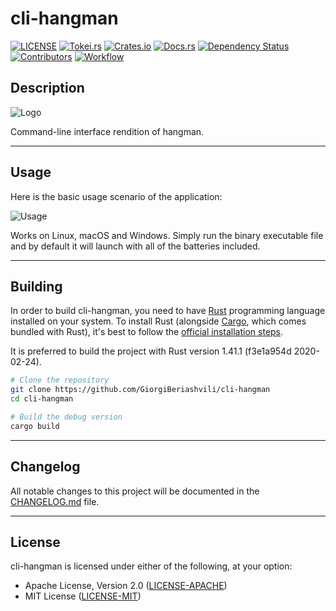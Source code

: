 # cli-hangman

[![LICENSE](https://img.shields.io/badge/License-MIT_or_Apache_2.0-green.svg)](https://github.com/GiorgiBeriashvili/cli-hangman#License
"Project's LICENSE section")
[![Tokei.rs](https://tokei.rs/b1/github/GiorgiBeriashvili/cli-hangman)](https://github.com/GiorgiBeriashvili/cli-hangman "Project's total lines of code")
[![Crates.io](https://img.shields.io/crates/v/cli-hangman.svg)](https://crates.io/crates/cli-hangman "Project's crates.io page")
[![Docs.rs](https://docs.rs/cli-hangman/badge.svg)](https://docs.rs/crate/cli-hangman "Project's docs.rs page")
[![Dependency
Status](https://deps.rs/crate/cli-hangman/0.1.0/status.svg)](https://deps.rs/crate/cli-hangman/0.1.0
"Project's dependency status")
[![Contributors](https://img.shields.io/github/contributors/GiorgiBeriashvili/cli-hangman.svg)](https://github.com/GiorgiBeriashvili/cli-hangman/graphs/contributors)
[![Workflow](https://github.com/GiorgiBeriashvili/cli-hangman/workflows/.github/workflows/rust.yml/badge.svg)](https://github.com/GiorgiBeriashvili/cli-hangman/blob/master/.github/workflows/rust.yml)

## Description

![Logo](https://github.com/GiorgiBeriashvili/cli-hangman/blob/master/resources/logo.png)

Command-line interface rendition of hangman.

---

## Usage

Here is the basic usage scenario of the application:

![Usage](https://github.com/GiorgiBeriashvili/cli-hangman/blob/master/resources/usage.gif)

Works on Linux, macOS and Windows. Simply run the binary executable file and by
default it will launch with all of the batteries included.

---

## Building

In order to build cli-hangman, you need to have [Rust](https://www.rust-lang.org
"Rust programming language's official website") programming language installed
on your system. To install Rust (alongside
[Cargo](https://doc.rust-lang.org/stable/cargo "The Cargo Book"), which comes bundled with
Rust), it's best to follow the [official installation
steps](https://www.rust-lang.org/tools/install "Official guide to install
Rust").

It is preferred to build the project with Rust version 1.41.1 (f3e1a954d 2020-02-24).

```sh
# Clone the repository
git clone https://github.com/GiorgiBeriashvili/cli-hangman
cd cli-hangman

# Build the debug version
cargo build
```

---

## Changelog

All notable changes to this project will be documented in the [CHANGELOG.md](https://github.com/GiorgiBeriashvili/cli-hangman/blob/master/CHANGELOG.md "Project's CHANGELOG.md file") file.

---

## License

cli-hangman is licensed under either of the following, at your option:

* Apache License, Version 2.0 ([LICENSE-APACHE](https://github.com/GiorgiBeriashvili/cli-hangman/blob/master/LICENSE-APACHE "Copy of the Apache license (version 2.0)"))
* MIT License ([LICENSE-MIT](https://github.com/GiorgiBeriashvili/cli-hangman/blob/master/LICENSE-MIT "Copy of the MIT license"))
